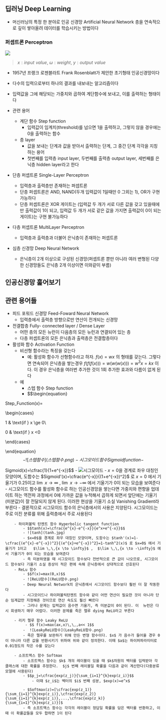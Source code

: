 ## 딥러닝 Deep Learning
- 머신러닝의 특정 한 분야로 인공 신경망 Artificial Neural Network 층을 연속적으로 깊이 쌓아올려 데이터를 학습시키는 방법이다

### 퍼셉트론 Perceptron
![](퍼셉트론.png)
>  $x:input\,\,value$, $\omega:weight$, $y:output \,\,value$
- 1957년 프랭크 로젠블라트 Frank Rosenblatt가 제안한 초기형태 인공신경망이다
- 다수의 입력으로부터 하나의 결과를 내보내는 알고리즘이다
- 입력값을 그에 해당되는 가중치와 곱하여 계단함수에 보내고, 이를 출력하는 형태이다
- 관련 용어
	-  계단 함수 Step function
		- 입력값이 임계치(threshold)를 넘으면  1을 출력하고, 그렇지 않을 경우에는 0을 출력하는 함수
	- 층 layer
		- 값을 보내는 단계과 값을 받아서 출력하는 단계, 그 중간 단계 각각을 지칭하는 용어
		- 첫번째를 입력층 input layer, 두번째를 출력층 output layer, 세번째를 은닉층 hidden layer라고 한다

-  단층 퍼셉트론 Single-Layer Perceptron
	- 입력층과 출력층만 존재하는 퍼셉트론
	- 단층 퍼셉트론은 AND, NAND(두개 입력값이 1일때만 0 그외는 1), OR가 구현 가능하다
	-  단층 퍼셉트론은 XOR 게이트는 (입력값 두 개가 서로 다른 값을 갖고 있을때에만 출력값이 1이 되고, 입력값 두 개가 서로 같은 값을 가지면 출력값이 0이 되는 게이트)는 구현 불가능하다 

- 다층 퍼셉트론 MultiLayer Perceptron
	- 입력층과 출력층과 더불어 은닉층이 존재하는 퍼셉트론
- 심층 신경망 Deep Neural Network
	- 은닉층이 2개 이상으로 구성된 신경망(퍼셉트론 뿐만 아니라 여러 변형된 다양한 신경망들도 은닉층 2개 이상이면 이와같이 부름)

## 인공신경망 훑어보기 

## 관련 용어들
- 피드 포워드 신경망 Feed-Foward Neural Network
	- 입력층에서 출력층 방향으로만 연산이 전개되는 신경망
- 전결합층 Fully- connected layer / Dense Layer
	- 어떤 층의 모든 뉴런이 다음층의 모든 뉴런과 연결되어 있는 층
	- 다층 퍼셉트론의 모든 은닉층과 출력층은 전결합층이다
- 활성화 함수 Activation Function
	- 비선형 함수라는 특징을 갖는다
		- 예: 활성화 함수가 선형함수라고 하자. $f(x)=wx$ 의 형태를 갖는다. 그렇다면 연속되어 은닉층을 쌓는경우 $f(f(f(x)))=w(w(w(x)))=w^3x=kx$ 이다. 이 경우 은닉층을 여러번 추가한 것이 1회 추가한 효과와 다름이 없게 된다
	- 예
		- 스텝 함수 Step function
		- $$\begin{equation}

Step\_Function(x)=

\begin{cases}

1 & \text{if } x \ge 0\\

0 & \text{if } x <0

\end{cases}

\end{equation}$$
		- ![스텝함수](스텝함수.png)
		- 시그모이드 함수 Sigmoid function
			- $$

Sigmoid(x)=\cfrac{1}{1+e^{-x}}$$
			- ![시그모이드](시그모이드.png)
			- $x=0$을 경계로 좌우 대칭인 모양이며, 도함수는 $Sigmoid'(x)=\cfrac{e^{-x}}{(1+e^{-x})^2}$ 로  $x=0$ 에서 기울기가 0.25이고 $\lim \,\,{x \to \infty}$ ,  $\lim \,\,{x \to -\infty}$ 에서 기울기가 0이 되는 모습을 보여준다
			- 시그모이드 함수를 활성화 함수로 하는 인공신경망을 쌓는다면 가중치와 편향을 업데이트 하는 역전파 과정에서 0에 가까운 값을 누적해서 곱하게 되면서 앞단에는 기울기(미분값)이 잘 전달되지 않게 된다. 이러한 현상을 기울기 소실 Vanishing Gradient라 부른다
			- 결론적으로 시그모이드 함수의 은닉층에서의 사용은 지양된다. 시그모이드는 주로 이진 분류를 위해 출력층에서 주로 사용된다
			
		- 하이퍼볼릭 탄젠트 함수 Hyperbolic tangent function
			- $$tanh(x)=\cfrac{e^{x}-e^{-x}}{e^x+e^{-x}}$$
			- ![tanh](tanh.jpg)
			- $x=0$을 경계로 좌우 대칭인 모양이며, 도함수는 $tanh'(x)=1-\cfrac{(e^{x}-e^{-x})^2}{(e^{x}+e^{-x})^2}=1-tanh^2(x)$ 로 $x=0$ 에서 기울기가 1이고   $\lim \,\,{x \to \infty}$ ,  $\lim \,\,{x \to -\infty}$ 에서 기울기가 0이 되는 모습을 보여준다
			- 즉 미분하였을 때 시그모이드 함수보다 전반적으로 큰 값이 나오므로, 시그모이드 함수보다 기울기 소실 증상이 적은 편에 속해 은닉층에서 상대적으로 선호된다
		- ReLu 함수
			- $$f(x)=max(0,x)$$
			- ![ReLU함수](ReLU함수.png)
			- Deep Neural Network의 은닉층에서 시그모이드 함수보다 훨씬 더 잘 작동한다
			- 시그모이드나 하이퍼볼릭탄젠트 함수와 같이 어떤 연산이 필요한 것이 아니라 단순 임계값만 지정해준 것이므로 연산 속도도 훨신 빠르다
			- 그러나 문제는 입력값이 음수면 기울기, 즉 미분값이 0이 된다. 이  뉴런은 다시 회생하기 매우 어렵다. 이러한 문제를 죽은 렐루 dying ReLU라고 부른다

		- 리키 렐루 함수 Leaky ReLU
			 - $$ f(x)=max(ax,x)\,\,,a<< 1$$
			-  ![LeakyReLU함수](LeakyReLU함수.png)
			- 죽은 렐루를 보완하기 위해 만든 변형 함수이다. $x$ 가 음수가 들어올 경우 0이 아니라 다른 값을 반환시키기 위하여 위와 같이 정의한다. 이때 $a$는 하이퍼파라미터로 0.01정도의 작은 수를 갖는다
		
		- 소프트맥스 함수 Softmax 
			- 소프트맥스 함수는 $k$ 개의 레이블이 있을 때 $k$차원의 벡터를 입력받아 각 클래스에 대한 확률을 추정한다.  $j$ 번째 레이블일 확률을 다음과 같이 계산한다(다중분류 모델에 사용된다)
			- $$p_j=\cfrac{exp(z_j)}{\sum_{i=1}^{k}exp(z_i)}$$
				- 이때 $z_i$는 벡터의 $i$ 번째 성분, $exp(x)=e^x$ 
				
			- $Softmax(z)=[\cfrac{exp(z_1)}{\sum_{i=1}^{k}exp(z_i)},\cfrac{exp(z_2)}{\sum_{i=1}^{k}exp(z_i)},...,\cfrac{exp(z_k)}{\sum_{i=1}^{k}exp(z_i)}]$	 
			- 즉 소프트맥스 함수는 각각의 레이블이 정답일 확률을 담은 벡터를 반환하고, 이때 이 확률값들을 모두 합하면 1이 된다
			
			